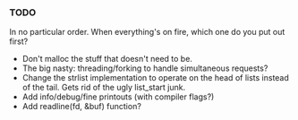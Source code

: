 ### TODO
In no particular order. When everything's on fire, which one do you put out first?


* Don't malloc the stuff that doesn't need to be.
* The big nasty: threading/forking to handle simultaneous requests?
* Change the strlist implementation to operate on the head of lists instead of the tail. Gets rid of the ugly list_start junk.
* Add info/debug/fine printouts (with compiler flags?)
* Add readline(fd, &buf) function?
